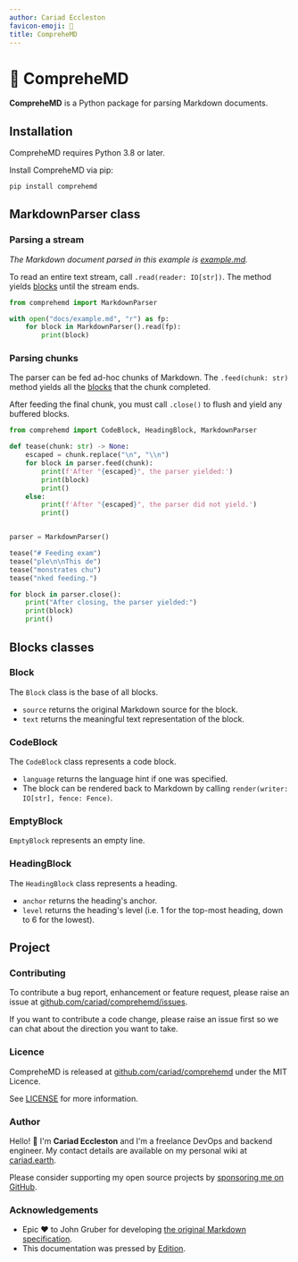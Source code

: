 ```yaml
---
author: Cariad Eccleston
favicon-emoji: 🤔
title: CompreheMD
---
```


# 🤔 CompreheMD

**CompreheMD** is a Python package for parsing Markdown documents.

<edition value="toc" />


## Installation

CompreheMD requires Python 3.8 or later.

Install CompreheMD via pip:

```bash
pip install comprehemd
```

## MarkdownParser class

### Parsing a stream

_The Markdown document parsed in this example is [example.md](https://cariad.github.io/comprehemd/example.md)._

To read an entire text stream, call `.read(reader: IO[str])`. The method yields [blocks](#blocks-classes) until the stream ends.

```python
from comprehemd import MarkdownParser

with open("docs/example.md", "r") as fp:
    for block in MarkdownParser().read(fp):
        print(block)
```

<!--edition-exec-->

### Parsing chunks

The parser can be fed ad-hoc chunks of Markdown. The `.feed(chunk: str)` method yields all the [blocks](#blocks-classes) that the chunk completed.

After feeding the final chunk, you must call `.close()` to flush and yield any buffered blocks.

```python
from comprehemd import CodeBlock, HeadingBlock, MarkdownParser

def tease(chunk: str) -> None:
    escaped = chunk.replace("\n", "\\n")
    for block in parser.feed(chunk):
        print(f'After "{escaped}", the parser yielded:')
        print(block)
        print()
    else:
        print(f'After "{escaped}", the parser did not yield.')
        print()


parser = MarkdownParser()

tease("# Feeding exam")
tease("ple\n\nThis de")
tease("monstrates chu")
tease("nked feeding.")

for block in parser.close():
    print("After closing, the parser yielded:")
    print(block)
    print()

```

<!--edition-exec-->

## Blocks classes

### Block

The `Block` class is the base of all blocks.

- `source` returns the original Markdown source for the block.
- `text` returns the meaningful text representation of the block.

### CodeBlock

The `CodeBlock` class represents a code block.

- `language` returns the language hint if one was specified.
- The block can be rendered back to Markdown by calling `render(writer: IO[str], fence: Fence)`.

### EmptyBlock

`EmptyBlock` represents an empty line.

### HeadingBlock

The `HeadingBlock` class represents a heading.

- `anchor` returns the heading's anchor.
- `level` returns the heading's level (i.e. 1 for the top-most heading, down to 6 for the lowest).

## Project

### Contributing

To contribute a bug report, enhancement or feature request, please raise an issue at [github.com/cariad/comprehemd/issues](https://github.com/cariad/comprehemd/issues).

If you want to contribute a code change, please raise an issue first so we can chat about the direction you want to take.

### Licence

CompreheMD is released at [github.com/cariad/comprehemd](https://github.com/cariad/comprehemd) under the MIT Licence.

See [LICENSE](https://github.com/cariad/comprehemd/blob/main/LICENSE) for more information.

### Author

Hello! 👋 I'm **Cariad Eccleston** and I'm a freelance DevOps and backend engineer. My contact details are available on my personal wiki at [cariad.earth](https://cariad.earth).

Please consider supporting my open source projects by [sponsoring me on GitHub](https://github.com/sponsors/cariad/).

### Acknowledgements

- Epic ❤️ to John Gruber for developing [the original Markdown specification](https://daringfireball.net/projects/markdown/).
- This documentation was pressed by [Edition](https://github.com/cariad/edition).
